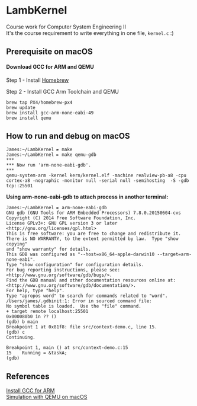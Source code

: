 # LambKernel
Course work for Computer System Engineering II  
It's the course requirement to write everything in one file, `kernel.c` :)

## Prerequisite on macOS

#### Download GCC for ARM and QEMU

Step 1 - Install [Homebrew](http://brew.sh/)

Step 2 - Install GCC Arm Toolchain and QEMU  
```
brew tap PX4/homebrew-px4
brew update
brew install gcc-arm-none-eabi-49
brew install qemu
```

## How to run and debug on macOS

```plaintext
James:~/LambKernel ► make
James:~/LambKernel ► make qemu-gdb                                                      
***
*** Now run 'arm-none-eabi-gdb'.
***
qemu-system-arm -kernel kern/kernel.elf -machine realview-pb-a8 -cpu cortex-a8 -nographic -monitor null -serial null -semihosting  -S -gdb tcp::25501
```

**Using arm-none-eabi-gdb to attach process in another terminal:**  

```plaintext
James:~/LambKernel ► arm-none-eabi-gdb                                          
GNU gdb (GNU Tools for ARM Embedded Processors) 7.8.0.20150604-cvs
Copyright (C) 2014 Free Software Foundation, Inc.
License GPLv3+: GNU GPL version 3 or later <http://gnu.org/licenses/gpl.html>
This is free software: you are free to change and redistribute it.
There is NO WARRANTY, to the extent permitted by law.  Type "show copying"
and "show warranty" for details.
This GDB was configured as "--host=x86_64-apple-darwin10 --target=arm-none-eabi".
Type "show configuration" for configuration details.
For bug reporting instructions, please see:
<http://www.gnu.org/software/gdb/bugs/>.
Find the GDB manual and other documentation resources online at:
<http://www.gnu.org/software/gdb/documentation/>.
For help, type "help".
Type "apropos word" to search for commands related to "word".
/Users/james/.gdbinit:1: Error in sourced command file:
No symbol table is loaded.  Use the "file" command.
+ target remote localhost:25501
0x000080b0 in ?? ()
(gdb) b main
Breakpoint 1 at 0x81f8: file src/context-demo.c, line 15.
(gdb) c
Continuing.

Breakpoint 1, main () at src/context-demo.c:15
15	  Running = &taskA;
(gdb) 
```

## References  
[Install GCC for ARM](https://gist.github.com/joegoggins/7763637)  
[Simulation with QEMU on macOS](http://cgi.cs.indiana.edu/~geobrown/stm32/Main/Simulation)
